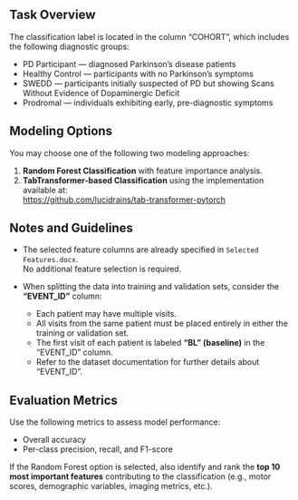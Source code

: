 Task Overview
--------------
The classification label is located in the column “COHORT”, which includes the following diagnostic groups:

- PD Participant — diagnosed Parkinson’s disease patients  
- Healthy Control — participants with no Parkinson’s symptoms  
- SWEDD — participants initially suspected of PD but showing Scans Without Evidence of Dopaminergic Deficit  
- Prodromal — individuals exhibiting early, pre-diagnostic symptoms  


Modeling Options
----------------
You may choose one of the following two modeling approaches:

1. **Random Forest Classification** with feature importance analysis.  
2. **TabTransformer-based Classification** using the implementation available at:  
   https://github.com/lucidrains/tab-transformer-pytorch


Notes and Guidelines
--------------------
- The selected feature columns are already specified in `Selected Features.docx`.  
  No additional feature selection is required.

- When splitting the data into training and validation sets, consider the **“EVENT_ID”** column:  
  - Each patient may have multiple visits.  
  - All visits from the same patient must be placed entirely in either the training or validation set.  
  - The first visit of each patient is labeled **“BL” (baseline)** in the “EVENT_ID” column.  
  - Refer to the dataset documentation for further details about “EVENT_ID”.


Evaluation Metrics
------------------
Use the following metrics to assess model performance:

- Overall accuracy  
- Per-class precision, recall, and F1-score  

If the Random Forest option is selected, also identify and rank the **top 10 most important features** contributing to the classification (e.g., motor scores, demographic variables, imaging metrics, etc.).
